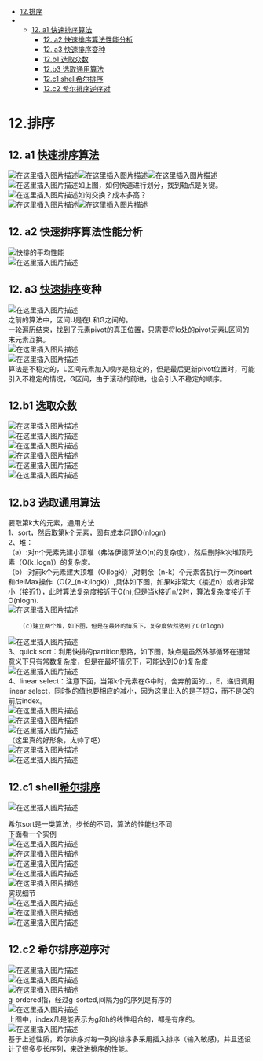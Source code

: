 - [12.排序](https://blog.csdn.net/xiaodidadada/article/details/117605181#12_1)
- - [12\. a1 快速排序算法](https://blog.csdn.net/xiaodidadada/article/details/117605181#12_a1__2)
    - [12\. a2 快速排序算法性能分析](https://blog.csdn.net/xiaodidadada/article/details/117605181#12_a2__6)
    - [12\. a3 快速排序变种](https://blog.csdn.net/xiaodidadada/article/details/117605181#12_a3__9)
    - [12.b1 选取众数](https://blog.csdn.net/xiaodidadada/article/details/117605181#12b1__16)
    - [12.b3 选取通用算法](https://blog.csdn.net/xiaodidadada/article/details/117605181#12b3__24)
    - [12.c1 shell希尔排序](https://blog.csdn.net/xiaodidadada/article/details/117605181#12c1_shell_44)
    - [12.c2 希尔排序逆序对](https://blog.csdn.net/xiaodidadada/article/details/117605181#12c2__59)

# 12.排序

## 12\. a1 [快速排序算法](https://so.csdn.net/so/search?q=%E5%BF%AB%E9%80%9F%E6%8E%92%E5%BA%8F%E7%AE%97%E6%B3%95&spm=1001.2101.3001.7020)

![在这里插入图片描述](res/12.排序/watermark,type_ZmFuZ3poZW5naGVpdGk,shadow_10,text_aHR0cHM6Ly9ibG9nLmNzZG4ubmV0L3hpYW9kaWRhZGFkYQ==,size_16,color_FFFFFF,t_70.png)![在这里插入图片描述](res/12.排序/watermark,type_ZmFuZ3poZW5naGVpdGk,shadow_10,text_aHR0cHM6Ly9ibG9nLmNzZG4ubmV0L3hpYW9kaWRhZGFkYQ==,size_16,color_FFFFFF,t_70-16520577437501131.png)![在这里插入图片描述](res/12.排序/watermark,type_ZmFuZ3poZW5naGVpdGk,shadow_10,text_aHR0cHM6Ly9ibG9nLmNzZG4ubmV0L3hpYW9kaWRhZGFkYQ==,size_16,color_FFFFFF,t_70-16520577437501132.png)![在这里插入图片描述](res/12.排序/watermark,type_ZmFuZ3poZW5naGVpdGk,shadow_10,text_aHR0cHM6Ly9ibG9nLmNzZG4ubmV0L3hpYW9kaWRhZGFkYQ==,size_16,color_FFFFFF,t_70-16520577437501133.png)如上图，如何快速进行划分，找到轴点是关键。  
![在这里插入图片描述](res/12.排序/watermark,type_ZmFuZ3poZW5naGVpdGk,shadow_10,text_aHR0cHM6Ly9ibG9nLmNzZG4ubmV0L3hpYW9kaWRhZGFkYQ==,size_16,color_FFFFFF,t_70-16520577437501134.png)如何交换？成本多高？  
![在这里插入图片描述](res/12.排序/watermark,type_ZmFuZ3poZW5naGVpdGk,shadow_10,text_aHR0cHM6Ly9ibG9nLmNzZG4ubmV0L3hpYW9kaWRhZGFkYQ==,size_16,color_FFFFFF,t_70-16520577437501135.png)![在这里插入图片描述](res/12.排序/watermark,type_ZmFuZ3poZW5naGVpdGk,shadow_10,text_aHR0cHM6Ly9ibG9nLmNzZG4ubmV0L3hpYW9kaWRhZGFkYQ==,size_16,color_FFFFFF,t_70-16520577437501136.png)

## 12\. a2 快速排序算法性能分析

![](res/12.排序/watermark,type_ZmFuZ3poZW5naGVpdGk,shadow_10,text_aHR0cHM6Ly9ibG9nLmNzZG4ubmV0L3hpYW9kaWRhZGFkYQ==,size_16,color_FFFFFF,t_70-16520577437501137.png)快排的平均性能  
![在这里插入图片描述](res/12.排序/watermark,type_ZmFuZ3poZW5naGVpdGk,shadow_10,text_aHR0cHM6Ly9ibG9nLmNzZG4ubmV0L3hpYW9kaWRhZGFkYQ==,size_16,color_FFFFFF,t_70-16520577437501138.png)

## 12\. a3 [快速排序](https://so.csdn.net/so/search?q=%E5%BF%AB%E9%80%9F%E6%8E%92%E5%BA%8F&spm=1001.2101.3001.7020)变种

![在这里插入图片描述](res/12.排序/watermark,type_ZmFuZ3poZW5naGVpdGk,shadow_10,text_aHR0cHM6Ly9ibG9nLmNzZG4ubmV0L3hpYW9kaWRhZGFkYQ==,size_16,color_FFFFFF,t_70-16520577437511139.png)  
之前的算法中，区间U是在L和G之间的。  
一轮[遍历](https://so.csdn.net/so/search?q=%E9%81%8D%E5%8E%86&spm=1001.2101.3001.7020)结束，找到了元素pivot的真正位置，只需要将lo处的pivot元素L区间的末元素互换。  
![在这里插入图片描述](res/12.排序/watermark,type_ZmFuZ3poZW5naGVpdGk,shadow_10,text_aHR0cHM6Ly9ibG9nLmNzZG4ubmV0L3hpYW9kaWRhZGFkYQ==,size_16,color_FFFFFF,t_70-16520577437511140.png)  
![在这里插入图片描述](res/12.排序/watermark,type_ZmFuZ3poZW5naGVpdGk,shadow_10,text_aHR0cHM6Ly9ibG9nLmNzZG4ubmV0L3hpYW9kaWRhZGFkYQ==,size_16,color_FFFFFF,t_70-16520577437511141.png)  
算法是不稳定的，L区间元素加入顺序是稳定的，但是最后更新pivot位置时，可能引入不稳定的情况，G区间，由于滚动的前进，也会引入不稳定的顺序。

## 12.b1 选取众数

![在这里插入图片描述](res/12.排序/watermark,type_ZmFuZ3poZW5naGVpdGk,shadow_10,text_aHR0cHM6Ly9ibG9nLmNzZG4ubmV0L3hpYW9kaWRhZGFkYQ==,size_16,color_FFFFFF,t_70#pic_center.png)  
![在这里插入图片描述](res/12.排序/watermark,type_ZmFuZ3poZW5naGVpdGk,shadow_10,text_aHR0cHM6Ly9ibG9nLmNzZG4ubmV0L3hpYW9kaWRhZGFkYQ==,size_16,color_FFFFFF,t_70#pic_center-16520577437511142.png)  
![在这里插入图片描述](res/12.排序/watermark,type_ZmFuZ3poZW5naGVpdGk,shadow_10,text_aHR0cHM6Ly9ibG9nLmNzZG4ubmV0L3hpYW9kaWRhZGFkYQ==,size_16,color_FFFFFF,t_70#pic_center-16520577437511143.png)  
![在这里插入图片描述](res/12.排序/watermark,type_ZmFuZ3poZW5naGVpdGk,shadow_10,text_aHR0cHM6Ly9ibG9nLmNzZG4ubmV0L3hpYW9kaWRhZGFkYQ==,size_16,color_FFFFFF,t_70#pic_center-16520577437511144.png)  
![在这里插入图片描述](res/12.排序/watermark,type_ZmFuZ3poZW5naGVpdGk,shadow_10,text_aHR0cHM6Ly9ibG9nLmNzZG4ubmV0L3hpYW9kaWRhZGFkYQ==,size_16,color_FFFFFF,t_70#pic_center-16520577437511145.png)  
![在这里插入图片描述](res/12.排序/watermark,type_ZmFuZ3poZW5naGVpdGk,shadow_10,text_aHR0cHM6Ly9ibG9nLmNzZG4ubmV0L3hpYW9kaWRhZGFkYQ==,size_16,color_FFFFFF,t_70#pic_center-16520577437511146.png)

## 12.b3 选取通用算法

要取第k大的元素，通用方法  
1、sort，然后取第k个元素，固有成本问题O(nlogn)  
2、堆：  
（a）:对n个元素先建小顶堆（弗洛伊德算法O(n)的复杂度），然后删除k次堆顶元素（O(k_logn)）的复杂度。  
（b）:对前k个元素建大顶堆（O(logk)）,对剩余（n-k）个元素各执行一次insert和delMax操作（O(2_(n-k)logk)）,具体如下图，如果k非常大（接近n）或者非常小（接近1），此时算法复杂度接近于O(n),但是当k接近n/2时，算法复杂度接近于O(nlogn).  
![在这里插入图片描述](res/12.排序/watermark,type_ZmFuZ3poZW5naGVpdGk,shadow_10,text_aHR0cHM6Ly9ibG9nLmNzZG4ubmV0L3hpYW9kaWRhZGFkYQ==,size_16,color_FFFFFF,t_70#pic_center-16520577437511147.png)

```
	(c)建立两个堆，如下图，但是在最坏的情况下，复杂度依然达到了O(nlogn)
```

![在这里插入图片描述](res/12.排序/watermark,type_ZmFuZ3poZW5naGVpdGk,shadow_10,text_aHR0cHM6Ly9ibG9nLmNzZG4ubmV0L3hpYW9kaWRhZGFkYQ==,size_16,color_FFFFFF,t_70#pic_center-16520577437511148.png)  
3、quick sort：利用快排的partition思路，如下图，缺点是虽然外部循环在通常意义下只有常数复杂度，但是在最坏情况下，可能达到O(n)复杂度  
![在这里插入图片描述](res/12.排序/watermark,type_ZmFuZ3poZW5naGVpdGk,shadow_10,text_aHR0cHM6Ly9ibG9nLmNzZG4ubmV0L3hpYW9kaWRhZGFkYQ==,size_16,color_FFFFFF,t_70#pic_center-16520577437511149.png)  
4、linear select：注意下面，当第k个元素在G中时，舍弃前面的L，E，递归调用linear select，同时k的值也要相应的减小，因为这里出入的是子短G，而不是G的前后index。  
![在这里插入图片描述](res/12.排序/watermark,type_ZmFuZ3poZW5naGVpdGk,shadow_10,text_aHR0cHM6Ly9ibG9nLmNzZG4ubmV0L3hpYW9kaWRhZGFkYQ==,size_16,color_FFFFFF,t_70#pic_center-16520577437511150.png)  
![在这里插入图片描述](res/12.排序/watermark,type_ZmFuZ3poZW5naGVpdGk,shadow_10,text_aHR0cHM6Ly9ibG9nLmNzZG4ubmV0L3hpYW9kaWRhZGFkYQ==,size_16,color_FFFFFF,t_70#pic_center-16520577437511151.png)  
![在这里插入图片描述](res/12.排序/watermark,type_ZmFuZ3poZW5naGVpdGk,shadow_10,text_aHR0cHM6Ly9ibG9nLmNzZG4ubmV0L3hpYW9kaWRhZGFkYQ==,size_16,color_FFFFFF,t_70#pic_center-16520577437521152.png)  
（这里真的好形象，太帅了吧）  
![在这里插入图片描述](res/12.排序/watermark,type_ZmFuZ3poZW5naGVpdGk,shadow_10,text_aHR0cHM6Ly9ibG9nLmNzZG4ubmV0L3hpYW9kaWRhZGFkYQ==,size_16,color_FFFFFF,t_70#pic_center-16520577437521153.png)  
![在这里插入图片描述](res/12.排序/watermark,type_ZmFuZ3poZW5naGVpdGk,shadow_10,text_aHR0cHM6Ly9ibG9nLmNzZG4ubmV0L3hpYW9kaWRhZGFkYQ==,size_16,color_FFFFFF,t_70#pic_center-16520577437521154.png)

## 12.c1 shell[希尔排序](https://so.csdn.net/so/search?q=%E5%B8%8C%E5%B0%94%E6%8E%92%E5%BA%8F&spm=1001.2101.3001.7020)

![在这里插入图片描述](res/12.排序/watermark,type_ZmFuZ3poZW5naGVpdGk,shadow_10,text_aHR0cHM6Ly9ibG9nLmNzZG4ubmV0L3hpYW9kaWRhZGFkYQ==,size_16,color_FFFFFF,t_70#pic_center-16520577437521155.png)

希尔sort是一类算法，步长的不同，算法的性能也不同  
下面看一个实例  
![在这里插入图片描述](res/12.排序/watermark,type_ZmFuZ3poZW5naGVpdGk,shadow_10,text_aHR0cHM6Ly9ibG9nLmNzZG4ubmV0L3hpYW9kaWRhZGFkYQ==,size_16,color_FFFFFF,t_70#pic_center-16520577437521156.png)  
![在这里插入图片描述](res/12.排序/watermark,type_ZmFuZ3poZW5naGVpdGk,shadow_10,text_aHR0cHM6Ly9ibG9nLmNzZG4ubmV0L3hpYW9kaWRhZGFkYQ==,size_16,color_FFFFFF,t_70#pic_center-16520577437521157.png)  
![在这里插入图片描述](res/12.排序/watermark,type_ZmFuZ3poZW5naGVpdGk,shadow_10,text_aHR0cHM6Ly9ibG9nLmNzZG4ubmV0L3hpYW9kaWRhZGFkYQ==,size_16,color_FFFFFF,t_70#pic_center-16520577437521158.png)  
![在这里插入图片描述](res/12.排序/watermark,type_ZmFuZ3poZW5naGVpdGk,shadow_10,text_aHR0cHM6Ly9ibG9nLmNzZG4ubmV0L3hpYW9kaWRhZGFkYQ==,size_16,color_FFFFFF,t_70#pic_center-16520577437521159.png)  
![在这里插入图片描述](res/12.排序/watermark,type_ZmFuZ3poZW5naGVpdGk,shadow_10,text_aHR0cHM6Ly9ibG9nLmNzZG4ubmV0L3hpYW9kaWRhZGFkYQ==,size_16,color_FFFFFF,t_70#pic_center-16520577437521160.png)  
实现细节  
![在这里插入图片描述](res/12.排序/watermark,type_ZmFuZ3poZW5naGVpdGk,shadow_10,text_aHR0cHM6Ly9ibG9nLmNzZG4ubmV0L3hpYW9kaWRhZGFkYQ==,size_16,color_FFFFFF,t_70#pic_center-16520577437521161.png)  
![在这里插入图片描述](res/12.排序/watermark,type_ZmFuZ3poZW5naGVpdGk,shadow_10,text_aHR0cHM6Ly9ibG9nLmNzZG4ubmV0L3hpYW9kaWRhZGFkYQ==,size_16,color_FFFFFF,t_70#pic_center-16520577437521162.png)  
![在这里插入图片描述](res/12.排序/watermark,type_ZmFuZ3poZW5naGVpdGk,shadow_10,text_aHR0cHM6Ly9ibG9nLmNzZG4ubmV0L3hpYW9kaWRhZGFkYQ==,size_16,color_FFFFFF,t_70#pic_center-16520577437521163.png)

## 12.c2 希尔排序逆序对

![在这里插入图片描述](res/12.排序/watermark,type_ZmFuZ3poZW5naGVpdGk,shadow_10,text_aHR0cHM6Ly9ibG9nLmNzZG4ubmV0L3hpYW9kaWRhZGFkYQ==,size_16,color_FFFFFF,t_70#pic_center-16520577437521164.png)  
![在这里插入图片描述](res/12.排序/watermark,type_ZmFuZ3poZW5naGVpdGk,shadow_10,text_aHR0cHM6Ly9ibG9nLmNzZG4ubmV0L3hpYW9kaWRhZGFkYQ==,size_16,color_FFFFFF,t_70#pic_center-16520577437521165.png)  
![在这里插入图片描述](res/12.排序/watermark,type_ZmFuZ3poZW5naGVpdGk,shadow_10,text_aHR0cHM6Ly9ibG9nLmNzZG4ubmV0L3hpYW9kaWRhZGFkYQ==,size_16,color_FFFFFF,t_70#pic_center-16520577437521166.png)  
g-ordered指，经过g-sorted,间隔为g的序列是有序的  
![在这里插入图片描述](res/12.排序/watermark,type_ZmFuZ3poZW5naGVpdGk,shadow_10,text_aHR0cHM6Ly9ibG9nLmNzZG4ubmV0L3hpYW9kaWRhZGFkYQ==,size_16,color_FFFFFF,t_70#pic_center-16520577437531167.png)  
上图中，index凡是能表示为g和h的线性组合的，都是有序的。  
![在这里插入图片描述](res/12.排序/watermark,type_ZmFuZ3poZW5naGVpdGk,shadow_10,text_aHR0cHM6Ly9ibG9nLmNzZG4ubmV0L3hpYW9kaWRhZGFkYQ==,size_16,color_FFFFFF,t_70#pic_center-16520577437531168.png)  
基于上述性质，希尔排序对每一列的排序多采用插入排序（输入敏感)，并且还设计了很多步长序列，来改进排序的性能。